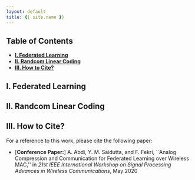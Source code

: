 ```yaml
---
layout: default
title: {{ site.name }}
---
```



## Table of Contents
* [**I. Federated Learning**](#i-federated-learning)
* [**II. Randcom Linear Coding**](#ii-random-linear-coding)
* [**III. How to Cite?**](#iii-how-to-cite)

## I. Federated Learning

## II. Randcom Linear Coding

## III. How to Cite?
For a reference to this work, please cite the following paper:

* [**Conference Paper:**] A. Abdi, Y. M. Saidutta, and F. Fekri, ``Analog Compression and Communication for Federated Learning over Wireless MAC,'' in *21st IEEE International Workshop on Signal Processing Advances in Wireless Communications*, May 2020

